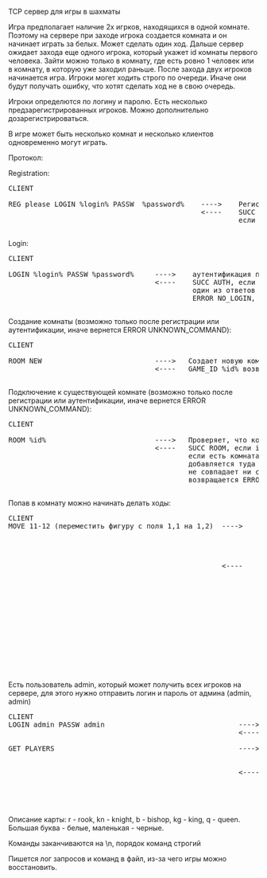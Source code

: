 TCP сервер для игры в шахматы

Игра предполагает наличие 2х игрков, находящихся в одной комнате.
Поэтому на сервере при заходе игрока создается комната и он начинает играть за белых. Может сделать один ход.
Дальше сервер ожидает захода еще одного игрока, который укажет id комнаты первого человека. Зайти можно только в 
комнату, где есть ровно 1 человек или в комнату, в которую уже заходил раньше. После захода двух игроков начинается игра.
Игроки могет ходить строго по очереди. Иначе они будут получать ошибку, что хотят сделать ход не в свою очередь. 

Игроки определются по логину и паролю. Есть несколько предзарегистрированных игроков. Можно дополнительно дозарегистрироваться.

В игре может быть несколько комнат и несколько клиентов одновременно могут играть. 


Протокол:

Registration:
<pre>
CLIENT                                                                      SERVER

REG please LOGIN %login% PASSW  %password%    ---->    Регистрация пользователя, если логин уникальный
                                              <----    SUCC REG, если регистрация успешна / ERROR NON_UNIQUE_LOGIN 
                                                       если логин уже есть 

</pre>

Login:
<pre>
CLIENT                                                                      SERVER

LOGIN %login% PASSW %password%     ---->    аутентификация пользователя, 
                                   <----    SUCC AUTH, если аутентификация прошла успешно /
                                            один из ответов в зависимости от ситуации: /
                                            ERROR NO_LOGIN, ERROR NO_PASSWORD, ERROR LOGIN_OR_PASSWORD"

</pre>

Создание комнаты (возможно только после регистрации или аутентификации, иначе вернется ERROR UNKNOWN_COMMAND):
<pre>
CLIENT                                                                      SERVER

ROOM NEW                           ---->   Создает новую комнату
                                   <----   GAME_ID %id% возвращает id, по которому можно попасть в комнату 

</pre>

Подключение к существующей комнате (возможно только после регистрации или аутентификации, 
иначе вернется ERROR UNKNOWN_COMMAND):
<pre>
CLIENT                                                                      SERVER

ROOM %id%                          ---->   Проверяет, что комната существует
                                   <----   SUCC ROOM, если id верный, иначе ERROR INCORRECT_ROOM_ID_ERROR \
                                           если есть комната, у которой только один человек, то человек 
                                           добавляется туда если по id есть комната, но login пользователя
                                           не совпадает ни с одним из участников, \
                                           возвращается ERROR INCORRECT_ROOM_ID_ERROR 

</pre>


Попав в комнату можно начинать делать ходы:

<pre>
CLIENT                                                        SERVER
MOVE 11-12 (переместить фигуру с поля 1,1 на 1,2)  ---->      Делает ход и меняет местоположение на карте \
                                                              (проверяет корректность хода в перспективе)
                                                              Возвращает ERROR INCORRECT_MOVE, если ход 
                                                              недопустимый
                                                              иначе возвращает карту(описание см ниже):
                                                   <----     [
                                                             ["r","kn","b","q","kg","b","kn","r"],
                                                             [".",".","p","p","p","p","p","p"],
                                                             [".",".",".",".",".",".",".","."],
                                                             [".",".",".",".",".",".",".","."],
                                                             [".",".",".",".",".",".",".","."],
                                                             [".",".",".",".",".",".",".","."],
                                                             ["P","P","P","P","P","P","P","p"],
                                                             ["R","KN","B","KG","Q","B","KN","r"]
                                                             ]
                                                             Если сейчас ход другого игрока, то возвращает 
                                                             ERROR NOT_YOUR_TURN
                                                                       

</pre>

Есть пользователь admin, который может получить всех игроков на сервере, для этого нужно отправить логин и
пароль от админа (admin, admin)

<pre>
CLIENT                                                            SERVER
LOGIN admin PASSW admin                                ---->      Проверяет логин и пароль вдмина
                                                       <----      SUCC AUTH (возвращает ERROR NON_UNIQUE_LOGIN, 
                                                                  если логин или пароль не существуют)
GET PLAYERS                                            ---->      Собирает информацию о всех пользователях
                                                                  на сервере и возвращает логины
                                                                  зарегистрированных пользователей
                                                       <----      admin
                                                                  lala
                                                                  mylogin
                                                                       

</pre>


Описание карты:
r - rook, kn - knight, b - bishop, kg - king, q - queen. Большая буква - белые, маленькая - черные.

Команды заканчиваются на \n, порядок команд строгий

Пишется лог запросов и команд в файл, из-за чего игры можно восстановить. 
